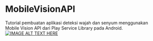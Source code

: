 # MobileVisionAPI
Tutorial pembuatan aplikasi deteksi wajah dan senyum menggunakan Mobile Vision API dari Play Service Library pada Android.<br/>
[![IMAGE ALT TEXT HERE](https://img.youtube.com/vi/3KjEeyKYrH4/0.jpg)](https://www.youtube.com/watch?v=3KjEeyKYrH4)
